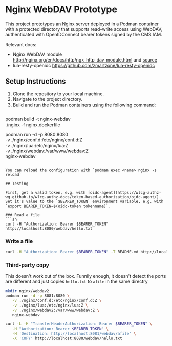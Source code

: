 # Nginx WebDAV Prototype

This project prototypes an Nginx server deployed in a Podman container with a protected directory that supports read-write access using WebDAV, authenticated with OpenIDConnect bearer tokens signed by the CMS IAM.

Relevant docs:
- Nginx WebDAV module http://nginx.org/en/docs/http/ngx_http_dav_module.html and [source](https://github.com/nginx/nginx/blob/master/src/http/modules/ngx_http_dav_module.c)
- lua-resty-openidc https://github.com/zmartzone/lua-resty-openidc

## Setup Instructions

1. Clone the repository to your local machine.
2. Navigate to the project directory.
3. Build and run the Podman containers using the following command:
   ```sh
podman build -t nginx-webdav \
   ./nginx -f nginx.dockerfile

podman run -d -p 8080:8080 \
   -v ./nginx/conf.d:/etc/nginx/conf.d:Z \
   -v ./nginx/lua:/etc/nginx/lua:Z \
   -v ./nginx/webdav:/var/www/webdav:Z \
   nginx-webdav
```

You can reload the configuration with `podman exec <name> nginx -s reload`

## Testing

First, get a valid token, e.g. with [oidc-agent](https://wlcg-authz-wg.github.io/wlcg-authz-docs/token-based-authorization/oidc-agent/). Set it's value to the `$BEARER_TOKEN` environment variable, e.g. with `export BEARER_TOKEN=$(oidc-token tokenname)`.

### Read a file
```sh
curl -H "Authorization: Bearer $BEARER_TOKEN" http://localhost:8080/webdav/hello.txt
```

### Write a file
```sh
curl -H "Authorization: Bearer $BEARER_TOKEN" -T README.md http://localhost:8080/webdav/
```

### Third-party copy
This doesn't work out of the box. Funnily enough, it doesn't detect the ports are different and just copies `hello.txt` to `afile` in the same directry
```sh
mkdir nginx/webdav2
podman run -d -p 8081:8080 \
   -v ./nginx/conf.d:/etc/nginx/conf.d:Z \
   -v ./nginx/lua:/etc/nginx/lua:Z \
   -v ./nginx/webdav2:/var/www/webdav:Z \
   nginx-webdav

curl -L -H "TransferHeaderAuthorization: Bearer $BEARER_TOKEN" \
   -H "Authorization: Bearer $BEARER_TOKEN" \
   -H 'Destination: http://localhost:8081/webdav/afile' \
   -X 'COPY' http://localhost:8080/webdav/hello.txt
```